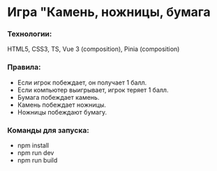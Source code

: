 # Игра "Камень, ножницы, бумага

### Технологии:

HTML5, CSS3, TS, Vue 3 (composition), Pinia (composition)

### Правила:

- Если игрок побеждает, он получает 1 балл.
- Если компьютер выигрывает, игрок теряет 1 балл.
- Бумага побеждает камень.
- Камень побеждает ножницы.
- Ножницы побеждают бумагу.

### Команды для запуска:

- npm install
- npm run dev
- npm run build
